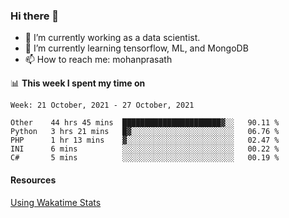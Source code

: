 ### Hi there 👋

- 🔭 I’m currently working as a data scientist.
- 🌱 I’m currently learning tensorflow, ML, and MongoDB
- 📫 How to reach me: mohanprasath

📊 **This week I spent my time on**
<!--START_SECTION:waka-->
```text
Week: 21 October, 2021 - 27 October, 2021

Other    44 hrs 45 mins  ██████████████████████▓░░   90.11 % 
Python   3 hrs 21 mins   █▓░░░░░░░░░░░░░░░░░░░░░░░   06.76 % 
PHP      1 hr 13 mins    ▓░░░░░░░░░░░░░░░░░░░░░░░░   02.47 % 
INI      6 mins          ░░░░░░░░░░░░░░░░░░░░░░░░░   00.22 % 
C#       5 mins          ░░░░░░░░░░░░░░░░░░░░░░░░░   00.19 % 
```
<!--END_SECTION:waka-->

#### Resources
[Using Wakatime Stats](https://github.com/marketplace/actions/waka-readme)

